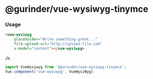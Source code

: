# @gurinder/vue-wysiwyg-tinymce

### Usage

```html
<vue-wysiwyg
    placeholder="Write something great..."
    file-upload-url="http://upload-file.com"
    v-model="content"></vue-wysiwyg>
```

Js
```js
import VueWysiwyg from '@gurinder/vue-wysiwyg-tinymce';
Vue.component('vue-wysiwyg', VueWysiWyg)
```